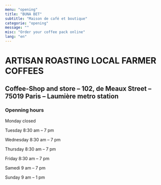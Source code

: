 ```yaml
---
menu: "opening"
title: "BUNA BET"
subtitle: "Maison de café et boutique"
categorie: "opening"
message: ""
misc: "Order your coffee pack online"
lang: "en"
---
```

# ARTISAN ROASTING LOCAL FARMER COFFEES

## Coffee-Shop and store  – 102, de Meaux Street – 75019 Paris – Laumière  metro station

### Openning hours

Monday closed

Tuesday 8:30 am – 7 pm

Wednesday 8:30 am – 7 pm

Thursday 8:30 am – 7 pm

Friday 8:30 am – 7 pm

Samedi 9 am – 7 pm

Sunday 9 am – 1 pm


